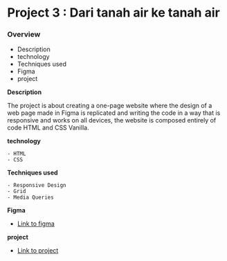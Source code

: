 # Project 3 : Dari tanah air ke tanah air

### Overview

- Description
- technology
- Techniques used
- Figma
- project

**Description**

The project is about creating a one-page website where the design of a web page made in Figma is replicated and writing the code in a way that is responsive and works on all devices, the website is composed entirely of code HTML and CSS Vanilla.

**technology**

    - HTML
    - CSS

**Techniques used**

    - Responsive Design
    - Grid
    - Media Queries

**Figma**

- [Link to figma](https://www.figma.com/file/t48BkKKEhP7K0mP5Vmr26O/Web_Brief_Sprint_3_ID-%7C-Dari-Tanah-Air-ke-Tanah-Air-%7C-desktop-%2B-mobile?type=design&node-id=1-2&t=4sYmqbR1MxiAox8F-0)

**project**
- [Link to project](https://epulvis.github.io/web_project_3_id/)
